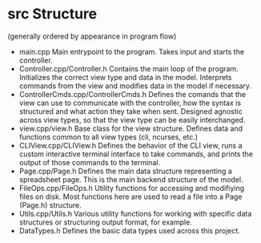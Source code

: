 # src Structure

(generally ordered by appearance in program flow)

- main.cpp
    Main entrypoint to the program. Takes input and starts the controller.
- Controller.cpp/Controller.h
    Contains the main loop of the program. Initializes the correct view
    type and data in the model. Interprets commands from the view and modifies
    data in the model if necessary.
- ControllerCmds.cpp/ControllerCmds.h
    Defines the comands that the view can use to communicate with the controller,
    how the syntax is structured and what action they take when sent. Designed
    agnostic across view types, so that the view type can be easily interchanged.
- view.cpp/view.h
    Base class for the view structure. Defines data and functions common to
    all view types (cli, ncurses, etc.)
- CLIView.cpp/CLIView.h
    Defines the behavior of the CLI view, runs a custom interactive terminal
    interface to take commands, and prints the output of those commands to
    the terminal.
- Page.cpp/Page.h
    Defines the main data structure representing a spreadsheet page. This is
    the main backend structure of the model.
- FileOps.cpp/FileOps.h
    Utility functions for accessing and modifiying files on disk. Most functions
    here are used to read a file into a Page (Page.h) structure.
- Utils.cpp/Utils.h
    Various utility functions for working with specific data structures or
    structuring output format, for example.
- DataTypes.h
    Defines the basic data types used across this project.